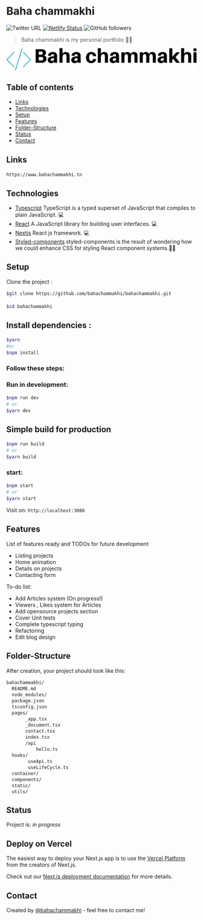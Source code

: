 # Baha chammakhi


![Twitter URL](https://img.shields.io/twitter/url?style=social&url=https%3A%2F%2Ftwitter.com%2Fbahachammakhi) [![Netlify Status](https://api.netlify.com/api/v1/badges/8d1aac50-c3aa-433b-964a-3a39b94a1b9e/deploy-status)](https://app.netlify.com/sites/bahachammakhiportfolio/deploys) ![GitHub followers](https://img.shields.io/github/followers/bahachammakhi?style=social)

> Baha chammakhi is my personal portfolio 🧑‍💻

![Logo](./static/default-monochrome-black.svg)

## Table of contents

- [Links](#Links)
- [Technologies](#technologies)
- [Setup](#setup)
- [Features](#features)
- [Folder-Structure](#Folder-Structure)
- [Status](#status)
- [Contact](#contact)

## Links

`https://www.bahachammakhi.tn`

## Technologies

- [Typescript](https://www.typescriptlang.org/) TypeScript is a typed superset of JavaScript that compiles to plain JavaScript. 💻
- [React](https://reactjs.org/) A JavaScript library for building user interfaces. 💻
- [Nextjs](https://nextjs.org/) React js framework. 💻
- [Styled-components](https://styled-components.com/) styled-components is the result of wondering how we could enhance CSS for styling React component systems.🧑‍💻

## Setup

Clone the project :

```bash
$git clone https://github.com/bahachammakhi/bahachammakhi.git

$cd bahachammakhi
```

## Install dependencies :

```bash
$yarn
#or
$npm install
```

### Follow these steps:

### Run in development:

```bash
$npm run dev
# or
$yarn dev
```

## Simple build for production

```bash
$npm run build
# or
$yarn build
```

### start:

```bash
$npm start
# or
$yarn start
```

Visit on:
`http://localhost:3000`

## Features

List of features ready and TODOs for future development

- Listing projects
- Home animation
- Details on projects
- Contacting form

To-do list:

- Add Articles system (On progress!)
- Viewers , Likes system for Articles
- Add opensource projects section
- Cover Unit tests
- Complete typescript typing
- Refactoring
- Edit blog design

## Folder-Structure

After creation, your project should look like this:

```
bahachammakhi/
  README.md
  node_modules/
  package.json
  tsconfig.json
  pages/
       _app.tsx
       _document.tsx
       contact.tsx
       index.tsx
       /api
           hello.ts
  hooks/
        useApi.ts
        useLifeCycle.ts
  container/
  components/
  static/
  utils/
```

## Status

Project is: _in progress_

## Deploy on Vercel

The easiest way to deploy your Next.js app is to use the [Vercel Platform](https://vercel.com/import?utm_medium=default-template&filter=next.js&utm_source=create-next-app&utm_campaign=create-next-app-readme) from the creators of Next.js.

Check out our [Next.js deployment documentation](https://nextjs.org/docs/deployment) for more details.

## Contact

Created by [@bahachammakhi](https://www.bahachammakhi.tn/) - feel free to contact me!
